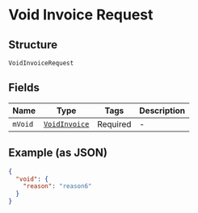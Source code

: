 
# Void Invoice Request

## Structure

`VoidInvoiceRequest`

## Fields

| Name | Type | Tags | Description |
|  --- | --- | --- | --- |
| `mVoid` | [`VoidInvoice`](../../doc/models/void-invoice.md) | Required | - |

## Example (as JSON)

```json
{
  "void": {
    "reason": "reason6"
  }
}
```

